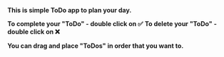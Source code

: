 **This is simple ToDo app to plan your day.**

**To complete your "ToDo" - double click on ✅**
**To delete your "ToDo" - double click on ❌**

**You can drag and place "ToDos" in order that you want to.**

